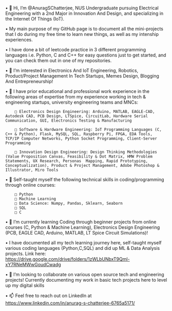 • 👋 Hi, I’m @AnuragSChatterjee, NUS Undergraduate pursuing Electrical Engineering with a 2nd Major in Innovation And Design, and specializing in the 
Internet Of Things (IoT). 

• My main purpose of my GitHub page is to document all the mini-projects that I do during my free time to learn new things, as well as my intenship experiences. 

• I have done a bit of leetcode practice in 3 different programming languages i.e. Python, C and C++ for easy questions just to get started, and you can check them out in one of my repositories. 

• 👀 I’m interested in Electronics And IoT Engineering, Robotics, Product/Project Management In Tech Startups, Memes Design, Blogging And Entrepreneurship!

• 💼 I have prior educational and professional work experience in the following areas of expertise from my experience working in tech & engineering startups, university engineering teams and MNCs:

        □ Electronics Design Engineering: Arduino, MATLAB, EAGLE-CAD, Autodesk CAD, PCB Design, LTSpice, CircuitLab, Hardware Serial Communication, GUI, Electronics Testing & Manufacturing 

        □ Software & Hardware Engineering: IoT Programming Languages (C, C++ & Python), Flask, MySQL, SQL, Raspberry Pi, FPGA, EDA Tools, TCP/IP Computer Networks, Python Socket Programming, Client-Server Programming

        □ Innovation Design Engineering: Design Thinking Methodologies (Value Proposition Canvas, Feasibility & Dot Matrix, HMW Problem Statements, UX Research, Personas  Mapping, Rapid Prototyping, Conceptualization), Product & Project Management, Adobe Photoshop & Illustrator, Miro Tools


• 📖 Self-taught myself the following technical skills in coding/programming through online courses:

        □ Python
        □ Machine Learning
        □ Data Science: Numpy, Pandas, Sklearn, Seaborn
        □ SQL
        □ C

• 🌱 I’m currently learning Coding through beginner projects from online courses (C, Python & Machine Learning), Electronics Design Engineering (PCB, EAGLE CAD, Arduino, MATLAB, LT Spice Circuit Simulations)!

• I have documented all my tech learning journey here, self-taught myself various coding languages (Python,C,SQL) and did up ML & Data Analysis projects. Link here: https://drive.google.com/drive/folders/1zWLbUNbxT9Qml-xY7RNeMWwGoudCwadg

• 💞️ I’m looking to collaborate on various open source tech and engineering projects! Currently documenting my work in basic tech projects here to level up my digital skills

• 📫 Feel free to reach out on LinkedIn at https://www.linkedin.com/in/anurag-s-chatterjee-6765a5171/

<!---
AnuragSChatterjee/AnuragSChatterjee is a ✨ special ✨ repository because its `README.md` (this file) appears on your GitHub profile.
You can click the Preview link to take a look at your changes.
--->

